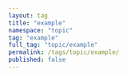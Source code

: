 ```yaml
---
layout: tag
title: "example"
namespace: "topic"
tag: "example"
full_tag: "topic/example"
permalink: /tags/topic/example/
published: false
---
```

